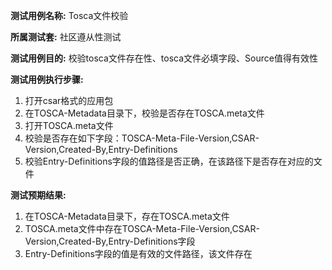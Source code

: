 **测试用例名称:** 
 Tosca文件校验

**所属测试套:** 
 社区遵从性测试

**测试用例目的:** 
 校验tosca文件存在性、tosca文件必填字段、Source值得有效性

**测试用例执行步骤:** 
1. 打开csar格式的应用包
2. 在TOSCA-Metadata目录下，校验是否存在TOSCA.meta文件
3. 打开TOSCA.meta文件
4. 校验是否存在如下字段：TOSCA-Meta-File-Version,CSAR-Version,Created-By,Entry-Definitions
5. 校验Entry-Definitions字段的值路径是否正确，在该路径下是否存在对应的文件

**测试预期结果:** 
1. 在TOSCA-Metadata目录下，存在TOSCA.meta文件
2. TOSCA.meta文件中存在TOSCA-Meta-File-Version,CSAR-Version,Created-By,Entry-Definitions字段
3. Entry-Definitions字段的值是有效的文件路径，该文件存在